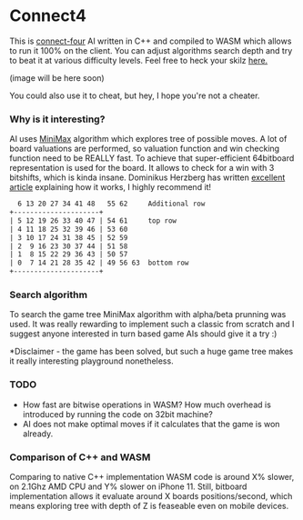 # Connect4
This is [connect-four](https://en.wikipedia.org/wiki/Connect_Four) AI written
in C++ and compiled to WASM which allows to run it 100% on the client.
You can adjust algorithms search depth and try to beat it at various difficulty
levels. Feel free to heck your skilz [here.](http://iwillbeheresoon.ipromise)

(image will be here soon)

You could also use it to cheat, but hey, I hope you're not a cheater.

### Why is it interesting?

AI uses [MiniMax](https://en.wikipedia.org/wiki/Minimax) algorithm which explores
tree of possible moves. A lot of board valuations are performed, so valuation
function and win checking function need to be REALLY fast.
To achieve that super-efficient 64bitboard representation is used for the board.
It allows to check for a win with 3 bitshifts, which is kinda insane.
Dominikus Herzberg has written [excellent
article](https://github.com/denkspuren/BitboardC4/blob/master/BitboardDesign.md)
explaining how it works, I highly recommend it!

```txt
  6 13 20 27 34 41 48   55 62     Additional row
+---------------------+ 
| 5 12 19 26 33 40 47 | 54 61     top row
| 4 11 18 25 32 39 46 | 53 60
| 3 10 17 24 31 38 45 | 52 59
| 2  9 16 23 30 37 44 | 51 58
| 1  8 15 22 29 36 43 | 50 57
| 0  7 14 21 28 35 42 | 49 56 63  bottom row
+---------------------+
```

### Search algorithm 

To search the game tree MiniMax algorithm with alpha/beta prunning was used.
It was really rewarding to implement such a classic from scratch and I suggest
anyone interested in turn based game AIs should give it a try :) 

\*Disclaimer - the game has been solved, but such a huge game tree makes 
it really interesting playground nonetheless.

### TODO
- How fast are bitwise operations in WASM? How much overhead is introduced
by running the code on 32bit machine?
- AI does not make optimal moves if it calculates that the game is won already.

### Comparison of C++ and WASM
Comparing to native C++ implementation WASM code is around X% slower,
on 2.1Ghz AMD CPU and Y% slower on iPhone 11.
Still, bitboard implementation allows it evaluate around X boards
positions/second, which means exploring tree with depth of Z is feaseable even on
mobile devices.
